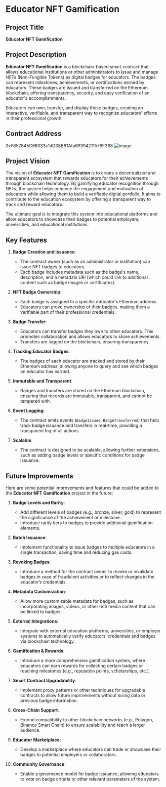 
# Educator NFT Gamification

## Project Title
**Educator NFT Gamification**

## Project Description
**Educator NFT Gamification** is a blockchain-based smart contract that allows educational institutions or other administrators to issue and manage NFTs (Non-Fungible Tokens) as digital badges for educators. The badges can represent milestones, achievements, or certifications earned by educators. These badges are issued and transferred on the Ethereum blockchain, offering transparency, security, and easy verification of an educator's accomplishments.

Educators can own, transfer, and display these badges, creating an interactive, verifiable, and transparent way to recognize educators' efforts in their professional growth.

## Contract Address
0xF857845C66033c1dD38B61Afa69394211578F368
![image](https://github.com/user-attachments/assets/7b3d1bc6-c0d3-4d23-b46b-fd3a84fd785f)


## Project Vision
The vision of **Educator NFT Gamification** is to create a decentralized and transparent ecosystem that rewards educators for their achievements through blockchain technology. By gamifying educator recognition through NFTs, the system helps enhance the engagement and motivation of educators while allowing them to build a verifiable digital portfolio. It aims to contribute to the education ecosystem by offering a transparent way to track and reward educators.

The ultimate goal is to integrate this system into educational platforms and allow educators to showcase their badges to potential employers, universities, and educational institutions.

## Key Features

1. **Badge Creation and Issuance**:
   - The contract owner (such as an administrator or institution) can issue NFT badges to educators.
   - Each badge includes metadata such as the badge's name, description, and a metadata URI (which could link to additional content such as badge images or certificates).

2. **NFT Badge Ownership**:
   - Each badge is assigned to a specific educator's Ethereum address.
   - Educators can prove ownership of their badges, making them a verifiable part of their professional credentials.

3. **Badge Transfer**:
   - Educators can transfer badges they own to other educators. This promotes collaboration and allows educators to share achievements.
   - Transfers are logged on the blockchain, ensuring transparency.

4. **Tracking Educator Badges**:
   - The badges of each educator are tracked and stored by their Ethereum address, allowing anyone to query and see which badges an educator has earned.

5. **Immutable and Transparent**:
   - Badges and transfers are stored on the Ethereum blockchain, ensuring that records are immutable, transparent, and cannot be tampered with.

6. **Event Logging**:
   - The contract emits events (`BadgeIssued`, `BadgeTransferred`) that help track badge issuance and transfers in real-time, providing a transparent log of all actions.

7. **Scalable**:
   - The contract is designed to be scalable, allowing further extensions, such as adding badge levels or specific conditions for badge issuance.

## Future Improvements

Here are some potential improvements and features that could be added to the **Educator NFT Gamification** project in the future:

1. **Badge Levels and Rarity**:
   - Add different levels of badges (e.g., bronze, silver, gold) to represent the significance of the achievement or milestone.
   - Introduce rarity tiers to badges to provide additional gamification elements.

2. **Batch Issuance**:
   - Implement functionality to issue badges to multiple educators in a single transaction, saving time and reducing gas costs.

3. **Revoking Badges**:
   - Introduce a method for the contract owner to revoke or invalidate badges in case of fraudulent activities or to reflect changes in the educator’s credentials.

4. **Metadata Customization**:
   - Allow more customizable metadata for badges, such as incorporating images, videos, or other rich media content that can be linked to badges.

5. **External Integrations**:
   - Integrate with external education platforms, universities, or employer systems to automatically verify educators’ credentials and badges via blockchain technology.

6. **Gamification & Rewards**:
   - Introduce a more comprehensive gamification system, where educators can earn rewards for collecting certain badges or reaching milestones (e.g., reputation points, scholarships, etc.).

7. **Smart Contract Upgradability**:
   - Implement proxy patterns or other techniques for upgradable contracts to allow future improvements without losing data or previous badge information.

8. **Cross-Chain Support**:
   - Extend compatibility to other blockchain networks (e.g., Polygon, Binance Smart Chain) to ensure scalability and reach a larger audience.

9. **Educator Marketplace**:
   - Develop a marketplace where educators can trade or showcase their badges to potential employers or collaborators.

10. **Community Governance**:
    - Enable a governance model for badge issuance, allowing educators to vote on badge criteria or other relevant parameters of the system.


